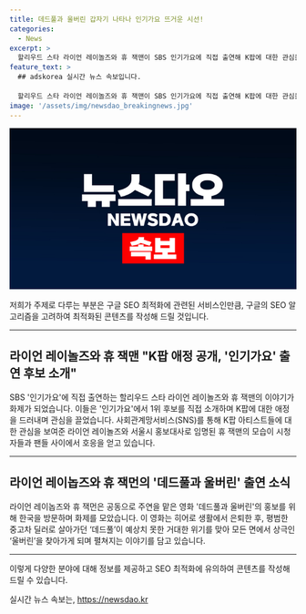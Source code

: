 ```yaml
---
title: 데드풀과 울버린 갑자기 나타나 인기가요 뜨거운 시선!
categories:
  - News
excerpt: >
  할리우드 스타 라이언 레이놀즈와 휴 잭맨이 SBS 인기가요에 직접 출연해 K팝에 대한 관심을 드러내며 이목을 끌었다. 그들은 1위 후보를 직접 소개하고, 데드풀과 울버린을 홍보하며 팬들의 기대를 높였다. 라이언 레이놀즈가 SNS에서 K팝 아티스트를 언급하며 남다른 관심을 보여주기도 했고, 휴 잭맨은 서울시 홍보대사로 임명되는 등 한국에 대한 애정을 드러내며 관심을 끌었다. 이들의 활약은 팬들의 기대를 높이고 있으며, 공동 주연을 맡은 영화 데드풀과 울버린에 대한 기대감을 높이고 있다.
feature_text: >
  ## adskorea 실시간 뉴스 속보입니다.

  할리우드 스타 라이언 레이놀즈와 휴 잭맨이 SBS 인기가요에 직접 출연해 K팝에 대한 관심을 드러내며 이목을 끌었다. 그들은 1위 후보를 직접 소개하고, 데드풀과 울버린을 홍보하며 팬들의 기대를 높였다. 라이언 레이놀즈가 SNS에서 K팝 아티스트를 언급하며 남다른 관심을 보여주기도 했고, 휴 잭맨은 서울시 홍보대사로 임명되는 등 한국에 대한 애정을 드러내며 관심을 끌었다. 이들의 활약은 팬들의 기대를 높이고 있으며, 공동 주연을 맡은 영화 데드풀과 울버린에 대한 기대감을 높이고 있다.
image: '/assets/img/newsdao_breakingnews.jpg'
---
```


<p><img src="/assets/img/newsdao_breakingnews.jpg" alt="adskorea 속보" /></p>

<p>저희가 주제로 다루는 부분은 구글 SEO 최적화에 관련된 서비스인만큼, 구글의 SEO 알고리즘을 고려하여 최적화된 콘텐츠를 작성해 드릴 것입니다. </p>

<hr />

<h2 data-ke-size="size26">라이언 레이놀즈와 휴 잭맨 "K팝 애정 공개, '인기가요' 출연 후보 소개"</h2>

<p>SBS '인기가요'에 직접 출연하는 할리우드 스타 라이언 레이놀즈와 휴 잭맨의 이야기가 화제가 되었습니다. 이들은 '인기가요'에서 1위 후보를 직접 소개하며 K팝에 대한 애정을 드러내며 관심을 끌었습니다. 사회관계망서비스(SNS)를 통해 K팝 아티스트들에 대한 관심을 보여준 라이언 레이놀즈와 서울시 홍보대사로 임명된 휴 잭맨의 모습이 시청자들과 팬들 사이에서 호응을 얻고 있습니다.</p>

<hr />

<h2 data-ke-size="size26">라이언 레이놉즈와 휴 잭먼의 '데드풀과 울버린' 출연 소식</h2>

<p>라이언 레이놉즈와 휴 잭먼은 공동으로 주연을 맡은 영화 '데드풀과 울버린'의 홍보를 위해 한국을 방문하며 화제를 모았습니다. 이 영화는 히어로 생활에서 은퇴한 후, 평범한 중고차 딜러로 살아가던 ‘데드풀’이 예상치 못한 거대한 위기를 맞아 모든 면에서 상극인 ‘울버린’을 찾아가게 되며 펼쳐지는 이야기를 담고 있습니다.</p>

<hr />

<p>이렇게 다양한 분야에 대해 정보를 제공하고 SEO 최적화에 유의하여 콘텐츠를 작성해 드릴 수 있습니다.</p>
실시간 뉴스 속보는, <a href="https://newsdao.kr" rel="dofollow">https://newsdao.kr</a>


